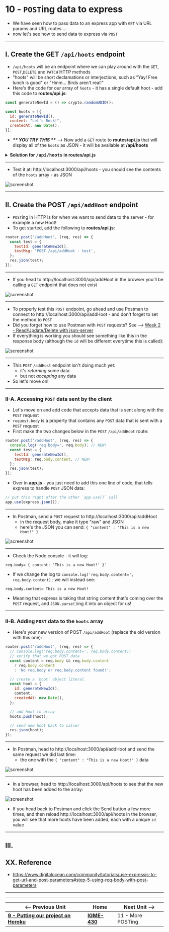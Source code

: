 # 10 - `POST`ing data to express

- We have seen how to pass data to an express app with `GET` via URL params and URL routes ...
- now let's see how to send data to express via `POST`

---

## I. Create the GET `/api/hoots` endpoint

- `/api/hoots` will be an endpoint where we can play around with the `GET`, `POST`,`DELETE` and `PATCH` HTTP methods
- "hoots" will be short declamations or interjections, such as "Yay! Free lunch is good" or "Hmm... Birds aren't real!"
- Here's the code for our array of `hoots` - it has a single default hoot - add this code to  **routes/api.js**:

```js
const generateNewId = () => crypto.randomUUID();

const hoots = [{
  id: generateNewId(),
  content: "Let's Rock!",
  createdAt: new Date(),
}];
```

- ***\*\* YOU TRY THIS \*\**** --> Now add a `GET` route to **routes/api.js** that will display all of the `hoots` as JSON - it will be available at **/api/hoots**

<details>
  <summary><b>Solution for <kbd>/api/hoots</kbd> in routes/api.js</b></summary>
  <code>
   router.get('/hoots', (req, res) => {
    res.json(hoots);
   });
  </code>
</details>

---

- Test it at: http://localhost:3000/api/hoots - you should see the contents of the `hoots` array - as JSON
  
![screenshot](_images/express-4.png)

---

## II. Create the POST `/api/addHoot` endpoint
- `POST`ing in HTTP is for when we want to send data to the server - for example a new Hoot!
- To get started, add the following to **routes/api.js**:

```js
router.post('/addHoot', (req, res) => {
  const test = {
    testId: generateNewId(),
    testMsg: 'POST /api/addHoot - test',
  };
  res.json(test);
});
```

---

- If you head to http://localhost:3000/api/addHoot in the browser you'll be calling a `GET` endpoint that does not exist
  
![screenshot](_images/express-5.png)

---


- To properly test this `POST` endpoint, go ahead and use Postman to connect to http://localhost:3000/api/addHoot - and don't forget to set the method to `POST`
- Did you forget how to use Postman with `POST` requests? See --> [Week 2 - Read/Update/Delete with json-server](5-read-update-delete-json-server.md#iii-get--post-endpoints)
- If everything is working you should see something like this in the response body (although the `id` will be different everytime this is called):

![screenshot](_images/express-6.png)

---

- This `POST` `/addHost` endpoint isn't doing much yet:
  - it's *returning* some data
  - but not *accepting* any data
- So let's move on!

---

### II-A. Accessing `POST` data sent by the client
- Let's move on and add code that accepts data that is sent along with the `POST` request
- `request.body` is a property that contains any `POST` data that is sent with a `POST` request
- First make the two changes below in the `POST` `/api/addHoot` route:

```js
router.post('/addHoot', (req, res) => {
  console.log('req.body=', req.body); // NEW!
  const test = {
    testId: generateNewId(),
    testMsg: req.body.content, // NEW!
  };
  res.json(test);
});
```

- Over in **app.js** - you just need to add this one line of code, that tells express to handle `POST` JSON data:

```js
// put this right after the other `app.use()` call
app.use(express.json());
```

---

- In Postman, send a `POST` request to http://localhost:3000/api/addHoot
  - in the request body, make it type "raw" and JSON
  - here's the JSON you can send: `{ "content" : "This is a new Hoot!" }`
 
![screenshot](_images/express-7.png)

---

- Check the Node console - it will log:

```
req.body= { content: 'This is a new Hoot!' }`
```

- If we change the log to `console.log('req.body.content=', req.body.content);` we will instead see:

```
req.body.content= This is a new Hoot!
```

- Meaning that express is taking that string content that's coming over the `POST` request, and `JSON.parse()`ing it into an object for us!

---

### II-B. Adding `POST` data to the `hoots` array 

- Here's your new version of POST `/api/addHoot` (replace the old version with this one):

```js
router.post('/addHoot', (req, res) => {
  // console.log('req.body.content=', req.body.content);
  // verify that we got POST data
  const content = req.body && req.body.content
    ? req.body.content
    : 'No req.body or req.body.content found!';

  // create a `hoot` object literal
  const hoot = {
    id: generateNewId(),
    content,
    createdAt: new Date(),
  };

  // add hoot to array
  hoots.push(hoot);

  // send new hoot back to caller
  res.json(hoot);
});
```

---

- In Postman, head to http://localhost:3000/api/addHoot and send the same request we did last time:
  - the one with the `{ "content" : "This is a new Hoot!" }` data

![screenshot](_images/express-8.png)

---

- In a browser, head to http://localhost:3000/api/hoots to see that the new hoot has been added to the array:

![screenshot](_images/express-9.png)

- If you head back to Postman and click the Send button a few more times, and then reload http://localhost:3000/api/hoots in the browser, you will see that more hoots have been added, each with a unique `id` value

--- 

## III. 

## XX. Reference
- https://www.digitalocean.com/community/tutorials/use-expressjs-to-get-url-and-post-parameters#step-5-using-req-body-with-post-parameters


---
---

| <-- Previous Unit | Home | Next Unit -->
| --- | --- | --- 
| [**9 - Putting our project on Heroku**](9-putting-project-on-heroku.md)  |  [**IGME-430**](../) | 11 - More POSTing
